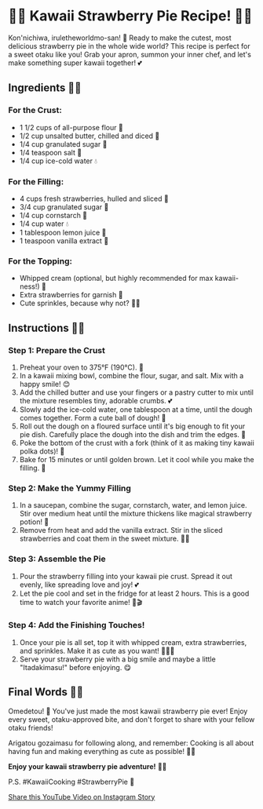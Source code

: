 # 🍓✨ Kawaii Strawberry Pie Recipe! 🍰💖

Kon'nichiwa, iruletheworldmo-san! 🌸 Ready to make the cutest, most delicious strawberry pie in the whole wide world? This recipe is perfect for a sweet otaku like you! Grab your apron, summon your inner chef, and let's make something super kawaii together! 💕

## Ingredients 🍓🍰

### For the Crust:
- 1 1/2 cups of all-purpose flour 🌾
- 1/2 cup unsalted butter, chilled and diced 🧈
- 1/4 cup granulated sugar 🍬
- 1/4 teaspoon salt 🧂
- 1/4 cup ice-cold water 💧

### For the Filling:
- 4 cups fresh strawberries, hulled and sliced 🍓
- 3/4 cup granulated sugar 🍬
- 1/4 cup cornstarch 🌽
- 1/4 cup water 💧
- 1 tablespoon lemon juice 🍋
- 1 teaspoon vanilla extract 🌸

### For the Topping:
- Whipped cream (optional, but highly recommended for max kawaii-ness!) 🍦
- Extra strawberries for garnish 🍓
- Cute sprinkles, because why not? 🌈✨

## Instructions 💖🍓

### Step 1: Prepare the Crust
1. Preheat your oven to 375°F (190°C). 🍰
2. In a kawaii mixing bowl, combine the flour, sugar, and salt. Mix with a happy smile! 😊
3. Add the chilled butter and use your fingers or a pastry cutter to mix until the mixture resembles tiny, adorable crumbs. 💕
4. Slowly add the ice-cold water, one tablespoon at a time, until the dough comes together. Form a cute ball of dough! 🎀
5. Roll out the dough on a floured surface until it's big enough to fit your pie dish. Carefully place the dough into the dish and trim the edges. 🎨
6. Poke the bottom of the crust with a fork (think of it as making tiny kawaii polka dots)! 🍴
7. Bake for 15 minutes or until golden brown. Let it cool while you make the filling. 🌟

### Step 2: Make the Yummy Filling
1. In a saucepan, combine the sugar, cornstarch, water, and lemon juice. Stir over medium heat until the mixture thickens like magical strawberry potion! 🌟
2. Remove from heat and add the vanilla extract. Stir in the sliced strawberries and coat them in the sweet mixture. 🍓💖

### Step 3: Assemble the Pie
1. Pour the strawberry filling into your kawaii pie crust. Spread it out evenly, like spreading love and joy! 💕
2. Let the pie cool and set in the fridge for at least 2 hours. This is a good time to watch your favorite anime! 🍿🎬

### Step 4: Add the Finishing Touches!
1. Once your pie is all set, top it with whipped cream, extra strawberries, and sprinkles. Make it as cute as you want! 🍓🍦✨
2. Serve your strawberry pie with a big smile and maybe a little "Itadakimasu!" before enjoying. 😋

## Final Words 🌸🍓

Omedetou! 🎉 You've just made the most kawaii strawberry pie ever! Enjoy every sweet, otaku-approved bite, and don't forget to share with your fellow otaku friends! 

Arigatou gozaimasu for following along, and remember: Cooking is all about having fun and making everything as cute as possible! 💖🍓

**Enjoy your kawaii strawberry pie adventure!** 🌟✨

P.S. #KawaiiCooking #StrawberryPie 💖 



[Share this YouTube Video on Instagram Story](instagram://story?id=https://www.youtube.com/watch?v=eqjFmsZGBSc)
